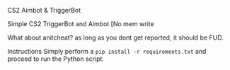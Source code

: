 CS2 Aimbot & TriggerBot

Simple CS2 TriggerBot and Aimbot [No mem write

What about anitcheat?
as long as you dont get reported, it should be FUD.

Instructions 
Simply perform a `pip install -r requirements.txt` and proceed to run the Python script.
